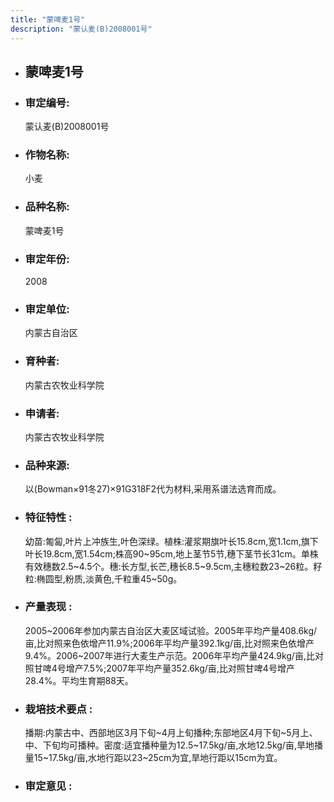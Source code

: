 ```yaml
---
title: "蒙啤麦1号"
description: "蒙认麦(B)2008001号"
---
```

* ## 蒙啤麦1号
* ###  审定编号:  
   蒙认麦(B)2008001号

*  ### 作物名称:  
   小麦

*   ###  品种名称: 
    蒙啤麦1号

*   ### 审定年份: 
    2008

*   ### 审定单位:  
    内蒙古自治区

*   ### 育种者:  
    内蒙古农牧业科学院

*   ### 申请者:  
    内蒙古农牧业科学院

*   ### 品种来源:  
    以(Bowman×91冬27)×91G318F2代为材料,采用系谱法选育而成。

*   ### 特征特性 : 
    幼苗:匍匐,叶片上冲族生,叶色深绿。植株:灌浆期旗叶长15.8cm,宽1.1cm,旗下叶长19.8cm,宽1.54cm;株高90~95cm,地上茎节5节,穗下茎节长31cm。单株有效穗数2.5~4.5个。穗:长方型,长芒,穗长8.5~9.5cm,主穗粒数23~26粒。籽粒:椭圆型,粉质,淡黄色,千粒重45~50g。

*   ### 产量表现 : 
    2005~2006年参加内蒙古自治区大麦区域试验。2005年平均产量408.6kg/亩,比对照来色依增产11.9%;2006年平均产量392.1kg/亩,比对照来色依增产9.4%。2006~2007年进行大麦生产示范。2006年平均产量424.9kg/亩,比对照甘啤4号增产7.5%;2007年平均产量352.6kg/亩,比对照甘啤4号增产28.4%。平均生育期88天。

*   ### 栽培技术要点 : 
    播期:内蒙古中、西部地区3月下旬~4月上旬播种;东部地区4月下旬~5月上、中、下旬均可播种。密度:适宜播种量为12.5~17.5kg/亩,水地12.5kg/亩,旱地播量15~17.5kg/亩,水地行距以23~25cm为宜,旱地行距以15cm为宜。

*   ### 审定意见 : 
    
